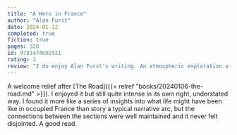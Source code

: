 ```yaml
---
title: "A Hero in France"
author: "Alan Furst"
date: 2024-01-12
completed: true
fiction: true
pages: 320
id: 9781474602921
rating: 3
review: "I do enjoy Alan Furst's writing. An atmospheric exploration of life in occupied France during the Second World war."
---
```


A welcome relief after [The Road]({{< relref "books/20240106-the-road.md" >}}). I enjoyed it but still quite intense in its own right, understated way. I found it more like a series of insights into what life might have been like in occupied France than story a typical narrative arc, but the connections between the sections were well maintained and it never felt disjointed. A good read.

